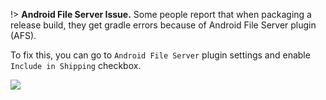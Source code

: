 !> **Android File Server Issue.** Some people report that when packaging a release build, they get gradle errors because of Android File Server plugin (AFS).

To fix this, you can go to `Android File Server` plugin settings and enable `Include in Shipping` checkbox.

![](images/common/afs_fix.png)
